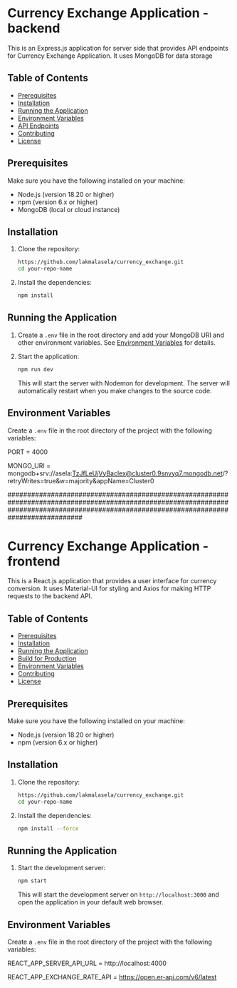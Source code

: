 # Currency Exchange Application - backend 

This is an Express.js application for server side that provides API endpoints for Currency Exchange Application. It uses MongoDB for data storage 

## Table of Contents

- [Prerequisites](#prerequisites)
- [Installation](#installation)
- [Running the Application](#running-the-application)
- [Environment Variables](#environment-variables)
- [API Endpoints](#api-endpoints)
- [Contributing](#contributing)
- [License](#license)

## Prerequisites

Make sure you have the following installed on your machine:

- Node.js (version 18.20 or higher)
- npm (version 6.x or higher)
- MongoDB (local or cloud instance)

## Installation

1. Clone the repository:

    ```bash
    https://github.com/lakmalasela/currency_exchange.git
    cd your-repo-name
    ```

2. Install the dependencies:

    ```bash
    npm install
    ```

## Running the Application

1. Create a `.env` file in the root directory and add your MongoDB URI and other environment variables. See [Environment Variables](#environment-variables) for details.

2. Start the application:

    ```bash
    npm run dev
    ```

    This will start the server with Nodemon for development. The server will automatically restart when you make changes to the source code.

## Environment Variables

Create a `.env` file in the root directory of the project with the following variables:

PORT = 4000

MONGO_URI =
mongodb+srv://asela:TzJfLeUjVyBaclex@cluster0.9snvyq7.mongodb.net/?retryWrites=true&w=majority&appName=Cluster0

###########################################################################################################################################################################################
# Currency Exchange Application - frontend

This is a React.js application that provides a user interface for currency conversion. It uses Material-UI for styling and Axios for making HTTP requests to the backend API.

## Table of Contents

- [Prerequisites](#prerequisites)
- [Installation](#installation)
- [Running the Application](#running-the-application)
- [Build for Production](#build-for-production)
- [Environment Variables](#environment-variables)
- [Contributing](#contributing)
- [License](#license)

## Prerequisites

Make sure you have the following installed on your machine:

- Node.js (version 18.20 or higher)
- npm (version 6.x or higher)

## Installation

1. Clone the repository:

    ```bash
    https://github.com/lakmalasela/currency_exchange.git
    cd your-repo-name
    ```

2. Install the dependencies:

    ```bash
    npm install --force
    ```

## Running the Application

1. Start the development server:

    ```bash
    npm start
    ```

    This will start the development server on `http://localhost:3000` and open the application in your default web browser.


## Environment Variables

Create a `.env` file in the root directory of the project with the following variables:

REACT_APP_SERVER_API_URL = http://localhost:4000

REACT_APP_EXCHANGE_RATE_API = https://open.er-api.com/v6/latest









